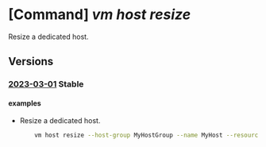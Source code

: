 # [Command] _vm host resize_

Resize a dedicated host.

## Versions

### [2023-03-01](/Resources/mgmt-plane/L3N1YnNjcmlwdGlvbnMve30vcmVzb3VyY2Vncm91cHMve30vcHJvdmlkZXJzL21pY3Jvc29mdC5jb21wdXRlL2hvc3Rncm91cHMve30vaG9zdHMve30=/2023-03-01.xml) **Stable**

<!-- mgmt-plane /subscriptions/{}/resourcegroups/{}/providers/microsoft.compute/hostgroups/{}/hosts/{} 2023-03-01 -->

#### examples

- Resize a dedicated host.
    ```bash
        vm host resize --host-group MyHostGroup --name MyHost --resource-group MyResourceGroup --sku-name DSv3-Type1
    ```
